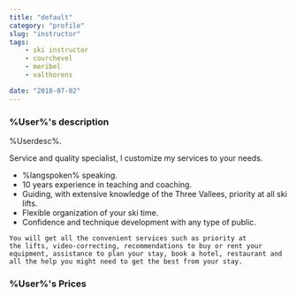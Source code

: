 ```yaml
---
title: "default"
category: "profile"
slug: "instructor"
tags:
    - ski instructor
    - courchevel
    - meribel
    - valthorens

date: "2018-07-02"
---
```


### %User%'s description


<p>%Userdesc%.</p>

Service and quality specialist, I customize my services to your needs.


* %langspoken% speaking.
* 10 years experience in teaching and coaching.
* Guiding, with extensive knowledge of the Three Vallees, priority at all ski lifts.
* Flexible organization of your ski time.
* Confidence and technique development with any type of public.


<code>You will get all the convenient services such as priority at the lifts, video-correcting, recommendations to buy or rent your equipment, assistance to plan your stay, book a hotel, restaurant and all the help you might need to get the best from your stay.</code>


### %User%'s Prices

